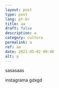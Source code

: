 ```yaml
---
layout: post
type: post
lang: pt-br
title: aa
draft: false
description: a
category: cultura
permalink: a
ref: aa
date: 2021-05-02 09:46
alt: a
---
```

sasasaas

instagrama gdxgd